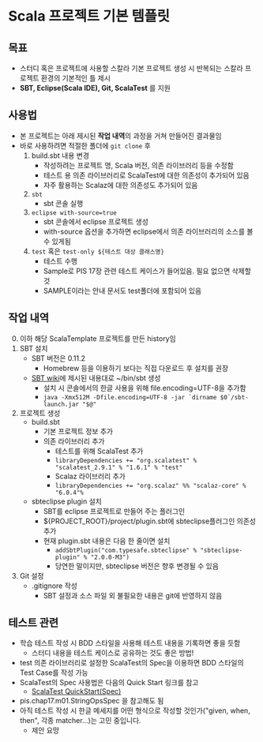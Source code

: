 Scala 프로젝트 기본 템플릿
=======================

## 목표

- 스터디 혹은 프로젝트에 사용할 스칼라 기본 프로젝트 생성 시 
  반복되는 스칼라 프로젝트 환경의 기본적인 틀 제시
- **SBT, Eclipse(Scala IDE), Git, ScalaTest** 를 지원

## 사용법 

- 본 프로젝트는 아래 제시된 **작업 내역**의 과정을 거쳐 만들어진 결과물임 
- 바로 사용하려면 적절한 폴더에 `git clone` 후 
	1. build.sbt 내용 변경
		- 작성하려는 프로젝트 명, Scala 버전, 의존 라이브러리 등을 수정함
		- 테스트 용 의존 라이브러리로 ScalaTest에 대한 의존성이 추가되어 있음
		- 자주 활용하는 Scalaz에 대한 의존성도 추가되어 있음
	2. `sbt`
		- sbt 콘솔 실행
	3. `eclipse with-source=true`
		- sbt 콘솔에서 eclipse 프로젝트 생성
		- with-source 옵션을 추가하면 eclipse에서 의존 라이브러리의 소스를 볼 수 있게됨
	4. `test` 혹은 `test-only ${테스트 대상 클래스명}`
		- 테스트 수행
		- Sample로 PIS 17장 관련 테스트 케이스가 들어있음. 필요 없으면 삭제할 것
		- SAMPLE이라는 안내 문서도 test폴더에 포함되어 있음

## 작업 내역 

0. 이하 해당 ScalaTemplate 프로젝트를 만든 history임
1. SBT 설치 
	- SBT 버전은 0.11.2
		- Homebrew 등을 이용하기 보다는 직접 다운로드 후 설치를 권장
	- [SBT wiki](https://github.com/harrah/xsbt/wiki/Getting-Started-Setup)에 제시된 내용대로 ~/bin/sbt 생성
		- 설치 시 콘솔에서의 한글 사용을 위해 file.encoding=UTF-8을 추가함
		- ``java -Xmx512M -Dfile.encoding=UTF-8 -jar `dirname $0`/sbt-launch.jar "$@"``
2. 프로젝트 생성 
	- build.sbt
		- 기본 프로젝트 정보 추가
		- 의존 라이브러리 추가
			- 테스트를 위해 ScalaTest 추가
			- `libraryDependencies += "org.scalatest" % "scalatest_2.9.1" % "1.6.1" % "test"`
			- Scalaz 라이브러리 추가
			- `libraryDependencies += "org.scalaz" %% "scalaz-core" % "6.0.4"%` 
	- sbteclipse plugin 설치
	    - SBT를 eclipse 프로젝트로 만들어 주는 플러그인
		- ${PROJECT_ROOT}/project/plugin.sbt에 sbteclipse플러그인 의존성 추가
		- 현재 plugin.sbt 내용은 다음 한 줄이면 설치
			- `addSbtPlugin("com.typesafe.sbteclipse" % "sbteclipse-plugin" % "2.0.0-M3")`
			- 당연한 말이지만, sbteclipse 버전은 향후 변경될 수 있음
3. Git 설정 
	- .gitignore 작성
		- SBT 설정과 소스 파일 외 불필요한 내용은 git에 반영하지 않음

## 테스트 관련

- 학습 테스트 작성 시 BDD 스타일을 사용해 테스트 내용을 기록하면 좋을 듯함
	- 스터디 내용을 테스트 케이스로 공유하는 것도 좋은 방법!
- test 의존 라이브러리로 설정한 ScalaTest의 Spec을 이용하면 BDD 스타일의 Test Case를 작성 가능
- ScalaTest의 Spec 사용법은 다음의 Quick Start 링크를 참고
	- [ScalaTest QuickStart(Spec)](http://www.scalatest.org/getting_started_with_spec)
- pis.chap17.m01.StringOpsSpec 을 참고해도 됨
- 아직 테스트 작성 시 한글 메세지를 어떤 형식으로 작성할 것인가("given, when, then", 각종 matcher...)는 고민 중입니다.
 	- 제안 요망